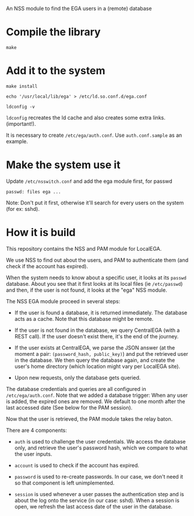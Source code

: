 An NSS module to find the EGA users in a (remote) database

# Compile the library

	make

# Add it to the system

	make install

	echo '/usr/local/lib/ega' > /etc/ld.so.conf.d/ega.conf
	
	ldconfig -v

`ldconfig` recreates the ld cache and also creates some extra links. (important!).

It is necessary to create `/etc/ega/auth.conf`. Use `auth.conf.sample` as an example.

# Make the system use it

Update `/etc/nsswitch.conf` and add the ega module first, for passwd

	passwd: files ega ...

Note: Don't put it first, otherwise it'll search for every users on the system (for ex: sshd).

# How it is build

This repository contains the NSS and PAM module for LocalEGA.

We use NSS to find out about the users, and PAM to authenticate them
(and check if the account has expired).

When the system needs to know about a specific user, it looks at its
`passwd` database. About you see that it first looks at its local
files (ie `/etc/passwd`) and then, if the user is not found, it looks
at the "ega" NSS module.

The NSS EGA module proceed in several steps:

* If the user is found a database,
  it is returned immediately. The database acts as a cache. Note that
  this database might be remote.

* If the user is not found in the database, we query CentralEGA (with
  a REST call). If the user doesn't exist there, it's the end of the
  journey.

* If the user exists at CentralEGA, we parse the JSON answer (at the
  moment a pair: `(password_hash, public_key)`) and put the retrieved
  user in the database. We then query the database again, and create
  the user's home directory (which location might vary per LocalEGA
  site).
  
* Upon new requests, only the database gets queried.

 The database credentials and queries are all configured in
`/etc/ega/auth.conf`. Note that we added a database trigger: When any
user is added, the expired ones are removed. We default to one month
after the last accessed date (See below for the PAM session).

Now that the user is retrieved, the PAM module takes the relay baton.

There are 4 components:

* `auth` is used to challenge the user credentials. We access the
  database only, and retrieve the user's password hash, which we
  compare to what the user inputs.

* `account` is used to check if the account has expired.

* `password` is used to re-create passwords. In our case, we don't
  need it so that component is left unimplemented.

* `session` is used whenever a user passes the authentication step and
  is about the log onto the service (in our case: sshd). When a
  session is open, we refresh the last access date of the user in the
  database.


